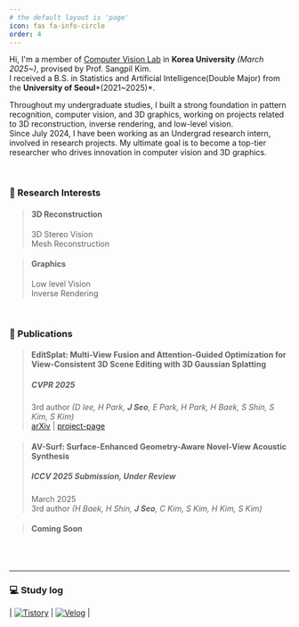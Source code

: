 ```yaml
---
# the default layout is 'page'
icon: fas fa-info-circle
order: 4
---
```

Hi, I'm a member of [Computer Vision Lab](https://kuaicv.com/) in **Korea University** *(March 2025~)*, provised by Prof. Sangpil Kim. <br>
I received a B.S. in Statistics and Artificial Intelligence(Double Major) from the **University of Seoul***(2021~2025)*. <br>

Throughout my undergraduate studies, I built a strong foundation in pattern recognition, computer vision, and 3D graphics, working on projects related to 3D reconstruction, inverse rendering, and low-level vision. <br>
Since July 2024, I have been working as an Undergrad research intern, involved in research projects. My ultimate goal is to become a top-tier researcher who drives innovation in computer vision and 3D graphics. <br>


<br/>

### 🎯 Research Interests
> #### 3D Reconstruction <span style="color:grey"> </span>
> 3D Stereo Vision <br>
> Mesh Reconstruction

> #### Graphics <span style="color:grey"> </span>
> Low level Vision <br>
> Inverse Rendering

<br>

### 📄 Publications
> #### EditSplat: Multi-View Fusion and Attention-Guided Optimization for View-Consistent 3D Scene Editing with 3D Gaussian Splatting <span style="color:grey"> </span>
> 
> ##### **CVPR 2025**
> 3rd author *(D lee, H Park, **J Seo**, E Park, H Park, H Baek, S Shin, S Kim, S Kim)*  <br>
> [arXiv](https://arxiv.org/pdf/2412.11520) |
> [project-page](https://kuai-lab.github.io/editsplat2024/) 

> #### AV-Surf: Surface-Enhanced Geometry-Aware Novel-View Acoustic Synthesis <span style="color:grey"> </span>
> ##### ICCV 2025 Submission, **Under Review** 
> March 2025 <br>
> 3rd author *(H Baek, H Shin, **J Seo**, C Kim, S Kim, H Kim, S Kim)*  <br>
<!-- > [arxiv] (coming soon) -->

> #### Coming Soon 
>


<br> <br>

---

### 💻 Study log
| [![Tistory](https://img.shields.io/badge/Tistory-FF5722?style=for-the-badge&logo=Tistory&logoColor=white)](https://zy0-ng531.tistory.com/) | [![Velog](https://img.shields.io/badge/Velog-20C997?style=for-the-badge&logo=Velog&logoColor=white)](https://velog.io/@zyounguri/posts) |


